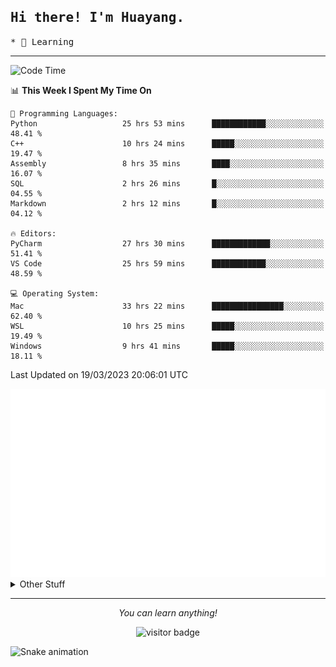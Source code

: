 <h2>
    <samp>Hi there! I'm Huayang.</samp>
</h2>
<p>
    <samp>
        * 🧐 Learning
    </samp>
</p>

<hr>

<!--START_SECTION:waka-->
![Code Time](http://img.shields.io/badge/Code%20Time-530%20hrs%2010%20mins-blue)

📊 **This Week I Spent My Time On** 

```text
💬 Programming Languages: 
Python                   25 hrs 53 mins      ████████████░░░░░░░░░░░░░   48.41 % 
C++                      10 hrs 24 mins      █████░░░░░░░░░░░░░░░░░░░░   19.47 % 
Assembly                 8 hrs 35 mins       ████░░░░░░░░░░░░░░░░░░░░░   16.07 % 
SQL                      2 hrs 26 mins       █░░░░░░░░░░░░░░░░░░░░░░░░   04.55 % 
Markdown                 2 hrs 12 mins       █░░░░░░░░░░░░░░░░░░░░░░░░   04.12 % 

🔥 Editors: 
PyCharm                  27 hrs 30 mins      █████████████░░░░░░░░░░░░   51.41 % 
VS Code                  25 hrs 59 mins      ████████████░░░░░░░░░░░░░   48.59 % 

💻 Operating System: 
Mac                      33 hrs 22 mins      ████████████████░░░░░░░░░   62.40 % 
WSL                      10 hrs 25 mins      █████░░░░░░░░░░░░░░░░░░░░   19.49 % 
Windows                  9 hrs 41 mins       █████░░░░░░░░░░░░░░░░░░░░   18.11 % 
```


 Last Updated on 19/03/2023 20:06:01 UTC
<!--END_SECTION:waka-->

<picture>
    <img src="/github-metrics.svg" alt="github metrics" style='visibility:visible'>
</picture>

<details>
  <summary>Other Stuff</summary>
  <br />
<!--   
  <p align="left">
    <img height="180em" src="https://github-readme-streak-stats.herokuapp.com/?user=GuillaumeFalourd" />
    
  </p> -->

  * 🏆 Some GitHub statistical reports:
  
  <img width="100%" src="https://github-profile-trophy.vercel.app/?username=xmchxup&column=7">
  <p align="left">  
    <img height="180em" src="https://github-readme-stats.vercel.app/api?username=xmchxup&hide_border=true&show_icons=true&include_all_commits=true&bg_color=0,EC6C6C,FFD479,FFFC79,73FA79&theme=graywhite&locale=en" />
    <img height="180em" src="https://github-readme-stats.vercel.app/api/top-langs/?username=xmchxup&hide=css,scss,html&langs_count=8&hide_border=true&layout=compact&bg_color=0,73FA79,73FDFF,D783FF&theme=graywhite&locale=en" />
  </p>
  
  <img width="100%" src="https://github-profile-summary-cards.vercel.app/api/cards/profile-details?username=xmchxup&theme=github" />
 
</a>
</details>
<hr>
<p align="center">
    <i>You can learn anything!</i>
    <p align="center">
        <img src="https://visitor-badge.laobi.icu/badge?page_id=xmchxup" alt="visitor badge"/>       
    </p>
</p>

![Snake animation](https://github.com/XmchxUp/XmchxUp/blob/output/github-contribution-grid-snake.gif)


